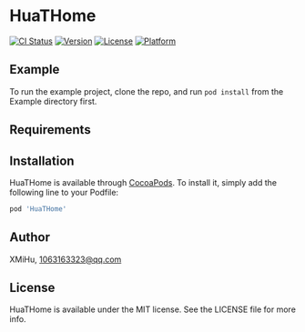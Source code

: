 # HuaTHome

[![CI Status](http://img.shields.io/travis/XMiHu/HuaTHome.svg?style=flat)](https://travis-ci.org/XMiHu/HuaTHome)
[![Version](https://img.shields.io/cocoapods/v/HuaTHome.svg?style=flat)](http://cocoapods.org/pods/HuaTHome)
[![License](https://img.shields.io/cocoapods/l/HuaTHome.svg?style=flat)](http://cocoapods.org/pods/HuaTHome)
[![Platform](https://img.shields.io/cocoapods/p/HuaTHome.svg?style=flat)](http://cocoapods.org/pods/HuaTHome)

## Example

To run the example project, clone the repo, and run `pod install` from the Example directory first.

## Requirements

## Installation

HuaTHome is available through [CocoaPods](http://cocoapods.org). To install
it, simply add the following line to your Podfile:

```ruby
pod 'HuaTHome'
```

## Author

XMiHu, 1063163323@qq.com

## License

HuaTHome is available under the MIT license. See the LICENSE file for more info.
